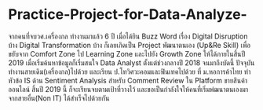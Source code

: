 # Practice-Project-for-Data-Analyze-
จากคนที่จบวศ.เครื่องกล ทำงานมาแล้ว 6 ปี เมื่อได้ยิน Buzz Word เรื่อง Digital Disruption บ้าง Digital Transformation บ้าง ก็เลยเกิดเป็น Project พัฒนาตนเอง (Up&Re Skill) เพื่อขยับจาก Comfort Zone ไป Learning Zone และไปยัง Growth Zone ให้ได้ภายในสิ้นปี 2019
เมื่อเริ่มค้นหาข้อมูลก็เริ่มสนใจ Data Analyst ตั้งแต่ช่วงกลางปี 2018 จนมาถึงบัดนี้
ปัจจุบันทำงานสายเดิม(เครื่องกล)ไปด้วย และเรียน ป.โทวิศวะคอมและฟินเทคไปด้วย ที่ ม.หอการค้าไทย ทำหัวข้อ IS ด้าน Sentiment Analysis สำหรับ Comment Review ใน Platform ขายสินค้าออนไลน์ สิ้นปี 2019 นี้ ก็จะเรียนจบตามเป้าที่วางไว้ และขอเป็นกำลังใจให้คนที่เริ่มพํฒนาตนเองมาจากสายอื่น(Non IT) ได้สำเร็จไปด้วยกัน
